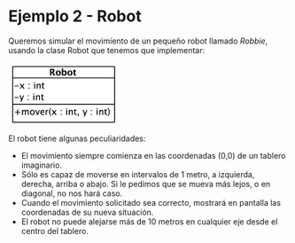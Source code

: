 # Ejemplo 2 - Robot

Queremos simular el movimiento de un pequeño robot llamado *Robbie*, usando la clase  Robot que tenemos que implementar:

<img src="robot.png" width="200" />

El robot tiene algunas peculiaridades:

- El movimiento siempre comienza en las coordenadas (0,0) de un tablero imaginario.
- Sólo es capaz de moverse en intervalos de 1 metro, a izquierda, derecha, arriba o abajo. Si le pedimos que se mueva más lejos, o en diagonal, no nos hará caso.
- Cuando el movimiento solicitado sea correcto, mostrará en pantalla las coordenadas de su nueva situación.
- El robot no puede alejarse más de 10 metros en cualquier eje desde el centro del tablero.
